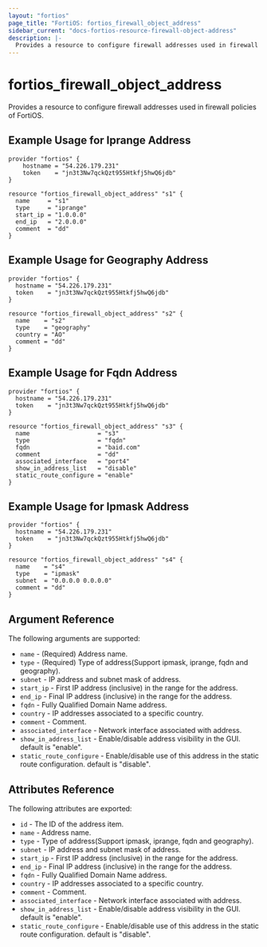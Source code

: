 ```yaml
---
layout: "fortios"
page_title: "FortiOS: fortios_firewall_object_address"
sidebar_current: "docs-fortios-resource-firewall-object-address"
description: |-
  Provides a resource to configure firewall addresses used in firewall policies of FortiOS.
---
```


# fortios_firewall_object_address
Provides a resource to configure firewall addresses used in firewall policies of FortiOS.

## Example Usage for Iprange Address
```hcl
provider "fortios" {
	hostname = "54.226.179.231"
	token    = "jn3t3Nw7qckQzt955Htkfj5hwQ6jdb"
}

resource "fortios_firewall_object_address" "s1" {
  name     = "s1"
  type     = "iprange"
  start_ip = "1.0.0.0"
  end_ip   = "2.0.0.0"
  comment  = "dd"
}
```

## Example Usage for Geography Address
```hcl
provider "fortios" {
  hostname = "54.226.179.231"
  token    = "jn3t3Nw7qckQzt955Htkfj5hwQ6jdb"
}

resource "fortios_firewall_object_address" "s2" {
  name    = "s2"
  type    = "geography"
  country = "AO"
  comment = "dd"
}
```

## Example Usage for Fqdn Address
```hcl
provider "fortios" {
  hostname = "54.226.179.231"
  token    = "jn3t3Nw7qckQzt955Htkfj5hwQ6jdb"
}

resource "fortios_firewall_object_address" "s3" {
  name                   = "s3"
  type                   = "fqdn"
  fqdn                   = "baid.com"
  comment                = "dd"
  associated_interface   = "port4"
  show_in_address_list   = "disable"
  static_route_configure = "enable"
}
```

## Example Usage for Ipmask Address
```hcl
provider "fortios" {
  hostname = "54.226.179.231"
  token    = "jn3t3Nw7qckQzt955Htkfj5hwQ6jdb"
}

resource "fortios_firewall_object_address" "s4" {
  name    = "s4"
  type    = "ipmask"
  subnet  = "0.0.0.0 0.0.0.0"
  comment = "dd"
}
```

## Argument Reference
The following arguments are supported:

* `name` - (Required) Address name.
* `type` - (Required) Type of address(Support ipmask, iprange, fqdn and geography).
* `subnet` - IP address and subnet mask of address.
* `start_ip` - First IP address (inclusive) in the range for the address.
* `end_ip` - Final IP address (inclusive) in the range for the address.
* `fqdn` - Fully Qualified Domain Name address.
* `country` - IP addresses associated to a specific country.
* `comment` - Comment.
* `associated_interface` - Network interface associated with address.
* `show_in_address_list` - Enable/disable address visibility in the GUI. default is "enable".
* `static_route_configure` - Enable/disable use of this address in the static route configuration. default is "disable".

## Attributes Reference
The following attributes are exported:

* `id` - The ID of the address item.
* `name` - Address name.
* `type` - Type of address(Support ipmask, iprange, fqdn and geography).
* `subnet` - IP address and subnet mask of address.
* `start_ip` - First IP address (inclusive) in the range for the address.
* `end_ip` - Final IP address (inclusive) in the range for the address.
* `fqdn` - Fully Qualified Domain Name address.
* `country` - IP addresses associated to a specific country.
* `comment` - Comment.
* `associated_interface` - Network interface associated with address.
* `show_in_address_list` - Enable/disable address visibility in the GUI. default is "enable".
* `static_route_configure` - Enable/disable use of this address in the static route configuration. default is "disable".
